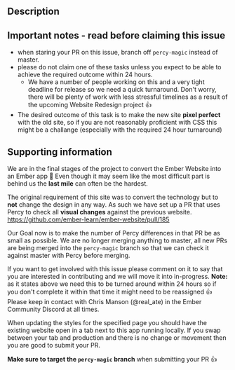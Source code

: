 ## Description

<!-- Add some details here about the specific task -->

## Important notes - read before claiming this issue

- when staring your PR on this issue, branch off `percy-magic` instead of master.
- please do not claim one of these tasks unless you expect to be able to achieve the required outcome within 24 hours.
  - We have a number of people working on this and a very tight deadline for release so we need a quick turnaround. Don't worry, there will be plenty of work with less stressful timelines as a result of the upcoming Website Redesign project 👍
- The desired outcome of this task is to make the new site **pixel perfect** with the old site, so if you are not reasonably proficient with CSS this might be a challange (especially with the required 24 hour turnaround)

## Supporting information

We are in the final stages of the project to convert the Ember Website into an Ember app 🎉 Even though it may seem like the most difficult part is behind us the **last mile** can often be the hardest.

The original requirement of this site was to convert the technology but to **not** change the design in any way. As such we have set up a PR that uses Percy to check all **visual changes** against the previous website. https://github.com/ember-learn/ember-website/pull/185

Our Goal now is to make the number of Percy differences in that PR be as small as possible. We are no longer merging anything to master, all new PRs are being merged into the `percy-magic` branch so that we can check it against master with Percy before merging.

If you want to get involved with this issue please comment on it to say that you are interested in contributing and we will move it into in-progress. **Note:** as it states above we need this to be turned around within 24 hours so if you don't complete it within that time it might need to be reassigned 👍 Please keep in contact with Chris Manson (@real_ate) in the Ember Community Discord at all times.

When updating the styles for the specified page you should have the existing website open in a tab next to this app running locally. If you swap between your tab and production and there is no change or movement then you are good to submit your PR.

**Make sure to target the `percy-magic` branch** when submitting your PR 👍
